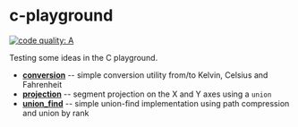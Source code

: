 # c-playground

[![code quality: A](https://img.shields.io/badge/code%20quality-A-brightgreen.svg)](https://www.codacy.com/app/alexandra-zaharia/c-playground)

Testing some ideas in the C playground.

* **[conversion](https://github.com/alexandra-zaharia/c-playground/tree/master/conversion)** -- simple conversion utility from/to Kelvin, Celsius and Fahrenheit
* **[projection](https://github.com/alexandra-zaharia/c-playground/tree/master/projection)** -- segment projection on the X and Y axes using a `union`
* **[union\_find](https://github.com/alexandra-zaharia/c-playground/tree/master/union_find)** -- simple union-find implementation using path compression and union by rank
